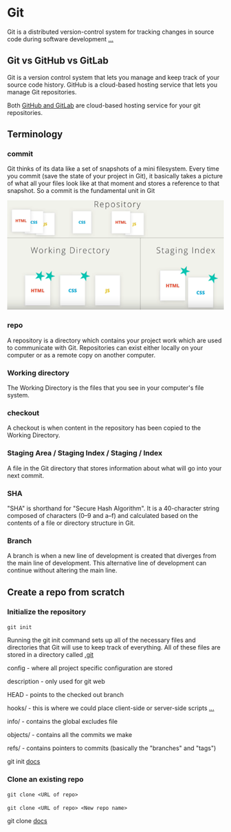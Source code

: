 # Git

Git is a distributed version-control system for tracking changes in source code during software development [...](https://en.wikipedia.org/wiki/Git)

## Git vs GitHub vs GitLab

Git is a version control system that lets you manage and keep track of your source code history. GitHub is a cloud-based hosting service that lets you manage Git repositories.

Both [GitHub and GitLab](https://about.gitlab.com/devops-tools/github-vs-gitlab.html) are cloud-based hosting service for your git repositories.

## Terminology

### commit

Git thinks of its data like a set of snapshots of a mini filesystem. Every time you commit (save the state of your project in Git), it basically takes a picture of what all your files look like at that moment and stores a reference to that snapshot. So a commit is the fundamental unit in Git

![basic workflow](img/repo.png)

### repo

A repository is a directory which contains your project work which are used to communicate with Git. Repositories can exist either locally on your computer or as a remote copy on another computer.

### Working directory

The Working Directory is the files that you see in your computer's file system.

### checkout

A checkout is when content in the repository has been copied to the Working Directory.

### Staging Area / Staging Index / Staging / Index

A file in the Git directory that stores information about what will go into your next commit.

### SHA

"SHA" is shorthand for "Secure Hash Algorithm". It is a 40-character string composed of characters (0–9 and a–f) and calculated based on the contents of a file or directory structure in Git.

### Branch

A branch is when a new line of development is created that diverges from the main line of development. This alternative line of development can continue without altering the main line.

## Create a repo from scratch

### Initialize the repository

`git init`

Running the git init command sets up all of the necessary files and directories that Git will use to keep track of everything. All of these files are stored in a directory called [.git](https://git-scm.com/book/en/v2/Git-Internals-Plumbing-and-Porcelain)

config - where all project specific configuration are stored

description - only used for git web

HEAD - points to the checked out branch

hooks/ - this is where we could place client-side or server-side scripts [...](https://git-scm.com/book/en/v2/Customizing-Git-Git-Hooks)

info/ - contains the global excludes file

objects/ - contains all the commits we make

refs/ - contains pointers to commits (basically the "branches" and "tags")

git init [docs](https://git-scm.com/docs/git-init)

### Clone an existing repo

`git clone <URL of repo>`

`git clone <URL of repo> <New repo name>`

git clone [docs](https://git-scm.com/docs/git-clone)
